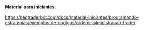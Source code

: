 
#### Material para iniciantes:

https://neotraderbot.com/docs/material-iniciantes/programando-estrategias/exemplos-de-codigos/ordens-administracao-trade/